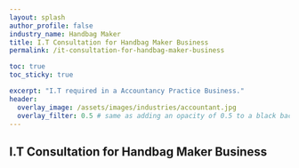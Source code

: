 ```yaml
---
layout: splash 
author_profile: false 
industry_name: Handbag Maker
title: I.T Consultation for Handbag Maker Business
permalink: /it-consultation-for-handbag-maker-business

toc: true
toc_sticky: true

excerpt: "I.T required in a Accountancy Practice Business."
header:
  overlay_image: /assets/images/industries/accountant.jpg
  overlay_filter: 0.5 # same as adding an opacity of 0.5 to a black background
---
```


## I.T Consultation for Handbag Maker Business